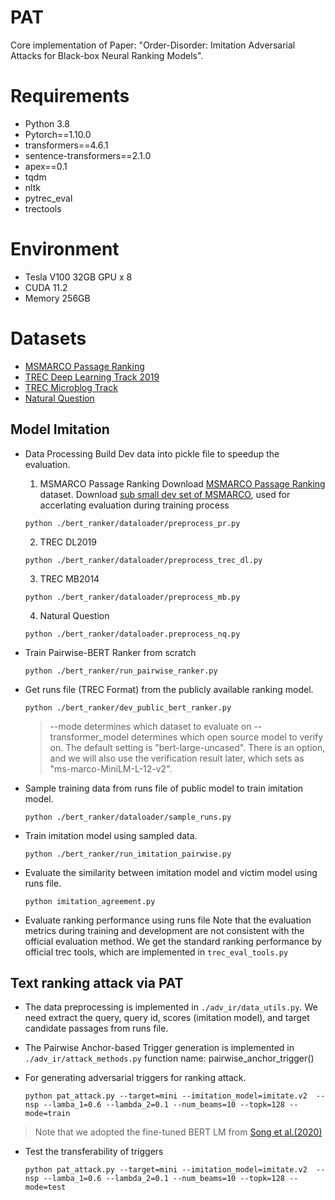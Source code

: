 # PAT
Core implementation of Paper: "Order-Disorder: Imitation Adversarial Attacks for Black-box Neural Ranking Models".

# Requirements
- Python 3.8
- Pytorch==1.10.0
- transformers==4.6.1
- sentence-transformers==2.1.0
- apex==0.1
- tqdm
- nltk
- pytrec_eval
- trectools

# Environment
- Tesla V100 32GB GPU x 8
- CUDA 11.2
- Memory 256GB

# Datasets
- [MSMARCO Passage Ranking](https://microsoft.github.io/msmarco/)
- [TREC Deep Learning Track 2019](https://microsoft.github.io/msmarco/TREC-Deep-Learning-2019)
- [TREC Microblog Track](https://github.com/jinfengr/neural-tweet-search)
- [Natural Question](https://github.com/facebookresearch/DPR)

## Model Imitation
- Data Processing
  Build Dev data into pickle file to speedup the evaluation.
  1. MSMARCO Passage Ranking
  Download [MSMARCO Passage Ranking](https://microsoft.github.io/msmarco/) dataset.
  Download [sub small dev set of MSMARCO](https://drive.google.com/file/d/1ygWbpoCtznr-4OiN5BRcgC6Hxby9xyb4/view?usp=share_link), used for accerlating evaluation during training process
  ```shell
  python ./bert_ranker/dataloader/preprocess_pr.py
  ```
  2. TREC DL2019
  ```shell
  python ./bert_ranker/dataloader/preprocess_trec_dl.py
  ```
  3. TREC MB2014
  ```shell
  python ./bert_ranker/dataloader/preprocess_mb.py
  ```
  4. Natural Question
  ```shell
  python ./bert_ranker/dataloader.preprocess_nq.py
  ```

- Train Pairwise-BERT Ranker from scratch
  ```shell
  python ./bert_ranker/run_pairwise_ranker.py
  ```

- Get runs file (TREC Format) from the publicly available ranking model.
  ```shell
  python ./bert_ranker/dev_public_bert_ranker.py
  ```

  > --mode determines which dataset to evaluate on
  > --transformer_model determines which open source model to verify on. The default setting is "bert-large-uncased". There is an option, and we will also use the verification result later, which sets as "ms-marco-MiniLM-L-12-v2".


- Sample training data from runs file of public model to train imitation model.
  ```shell
  python ./bert_ranker/dataloader/sample_runs.py
  ```

- Train imitation model using sampled data.
  ```shell
  python ./bert_ranker/run_imitation_pairwise.py
  ```


- Evaluate the similarity between imitation model and victim model using runs file.
  ```shell
  python imitation_agreement.py
  ```

- Evaluate ranking performance using runs file
  Note that the evaluation metrics during training and development are not consistent with the official evaluation method.
  We get the standard ranking performance by official trec tools, which are implemented in `trec_eval_tools.py`

## Text ranking attack via PAT

- The data preprocessing is implemented in `./adv_ir/data_utils.py`.
  We need extract the query, query id, scores (imitation model), and target candidate passages from runs file.

- The Pairwise Anchor-based Trigger generation is implemented in `./adv_ir/attack_methods.py` function name: pairwise_anchor_trigger()

- For generating adversarial triggers for ranking attack.
  ```shell
  python pat_attack.py --target=mini --imitation_model=imitate.v2  --nsp --lamba_1=0.6 --lambda_2=0.1 --num_beams=10 --topk=128 --mode=train
  ```
> Note that we adopted the fine-tuned BERT LM from [Song et al.(2020)](https://github.com/csong27/collision-bert/blob/43eda087bf6d632bdb150d98e934206327f8d082/scripts/ft_bert_lm.py)

- Test the transferability of triggers
  ```shell
  python pat_attack.py --target=mini --imitation_model=imitate.v2  --nsp --lamba_1=0.6 --lambda_2=0.1 --num_beams=10 --topk=128 --mode=test
  ```
